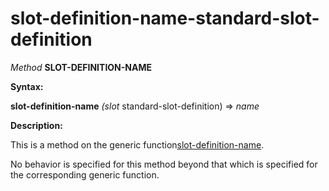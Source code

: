slot-definition-name-standard-slot-definition
=============================================

*Method* **SLOT-DEFINITION-NAME**

**Syntax:**

**slot-definition-name** *(slot* standard-slot-definition) => *name*

**Description:**

This is a method on the generic function[slot-definition-name](slot-definition-name.md).

No behavior is specified for this method beyond that which is specified for the corresponding generic function.
